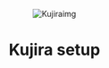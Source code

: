 <p align="center"> 

<img src="https://kujira.explorers.guru/chains/kujira.png" alt="Kujiraimg">

</p>

<h1 align="center">
Kujira setup
</h1>
